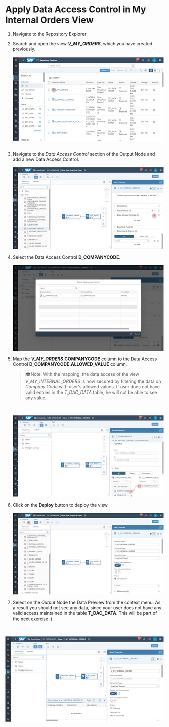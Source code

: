 # Apply Data Access Control in My Internal Orders View

1. Navigate to the Repository Explorer
2. Search and open the view **_V_MY_ORDERS_**, which you have created previously.
  <br><br>![](../images/my_orders_dac_01a.png)<br><br>

3. Navigate to the _Data Access Control_ section of the Output Node and add a new Data Access Control.
  <br><br>![](../images/apply_dac_02.png)
  
4. Select the Data Access Control **D_COMPANYCODE**.
  <br><br>![](../images/apply_dac_03.png)
  
5. Map the **_V_MY_ORDERS_.COMPANYCODE** column to the Data Access Control **D_COMPANYCODE.ALLOWED_VALUE** column.
   >🎓Note: With the mapping, the data access of the view _V_MY_INTERNAL_ORDERS_ is now secured by filtering the data on _Company Code_ with user's allowed values. If user does not have valid entries in the _T_DAC_DATA_ table, he will not be able to see any value.
  
   <br><br>![](../images/apply_dac_04.png)

6. Click on the **Deploy** button to deploy the view.
  <br><br>![](../images/apply_dac_05.png)

7. Select on the _Output_ Node the Data Preview from the context menu. As a result you should not see any data, since your user does not have any valid access maintained in the table **T_DAC_DATA**. This will be part of the next exercise :)

  <br><br>![](../images/apply_dac_06.png)
